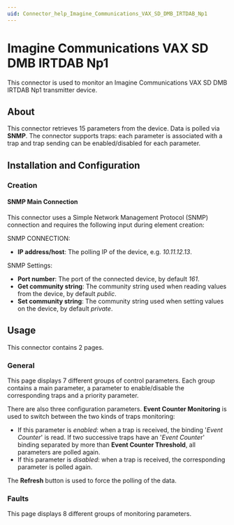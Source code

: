 ```yaml
---
uid: Connector_help_Imagine_Communications_VAX_SD_DMB_IRTDAB_Np1
---
```


# Imagine Communications VAX SD DMB IRTDAB Np1

This connector is used to monitor an Imagine Communications VAX SD DMB IRTDAB Np1 transmitter device.

## About

This connector retrieves 15 parameters from the device. Data is polled via **SNMP**. The connector supports traps: each parameter is associated with a trap and trap sending can be enabled/disabled for each parameter.

## Installation and Configuration

### Creation

#### SNMP Main Connection

This connector uses a Simple Network Management Protocol (SNMP) connection and requires the following input during element creation:

SNMP CONNECTION:

- **IP address/host**: The polling IP of the device, e.g. *10.11.12.13*.

SNMP Settings:

- **Port number**: The port of the connected device, by default *161*.
- **Get community string**: The community string used when reading values from the device, by default *public*.
- **Set community string**: The community string used when setting values on the device, by default *private*.

## Usage

This connector contains 2 pages.

### General

This page displays 7 different groups of control parameters. Each group contains a main parameter, a parameter to enable/disable the corresponding traps and a priority parameter.

There are also three configuration parameters. **Event Counter Monitoring** is used to switch between the two kinds of traps monitoring:

- If this parameter is *enabled*: when a trap is received, the binding '*Event Counter*' is read. If two successive traps have an '*Event Counte*r' binding separated by more than **Event Counter Threshold**, all parameters are polled again.
- If this parameter is *disabled*: when a trap is received, the corresponding parameter is polled again.

The **Refresh** button is used to force the polling of the data.

### Faults

This page displays 8 different groups of monitoring parameters.
